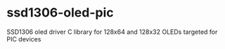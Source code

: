 # ssd1306-oled-pic
SSD1306 oled driver C library for 128x64 and 128x32 OLEDs targeted for PIC devices
